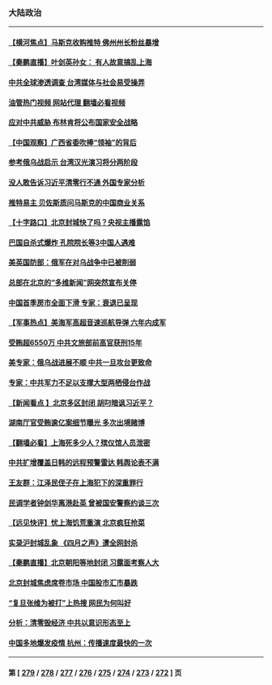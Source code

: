 ### 大陆政治
---
#### [【横河焦点】马斯克收购推特 佛州州长粉丝暴增](../../pages/ncid277/n13721334.md?04270845) 
#### [【秦鹏直播】叶剑英孙女： 有人故意搞乱上海](../../pages/ncid277/n13721327.md?04270845) 
#### [中共全球渗透调查 台湾媒体与社会易受操弄](../../pages/ncid277/n13721038.md?04270845) 
#### [油管热门视频 网站代理 翻墙必看视频](http://209.222.30.114:81/youtube.html?04270845)
#### [应对中共威胁 布林肯将公布国家安全战略](../../pages/ncid277/n13721192.md?04270845) 
#### [【中国观察】广西省委吹捧“领袖”的背后](../../pages/ncid277/n13721170.md?04270845) 
#### [参考俄乌战启示 台湾汉光演习将分两阶段](../../pages/ncid277/n13721159.md?04270845) 
#### [没人敢告诉习近平清零行不通 外国专家分析](../../pages/ncid277/n13720943.md?04270845) 
#### [推特易主 贝佐斯质问马斯克的中国商业关系](../../pages/ncid277/n13721162.md?04270845) 
#### [【十字路口】北京封城快了吗？央视主播露馅](../../pages/ncid277/n13721080.md?04270845) 
#### [巴国自杀式爆炸 孔院院长等3中国人遇难](../../pages/ncid277/n13721035.md?04270845) 
#### [美英国防部：俄军在对乌战争中已被削弱](../../pages/ncid277/n13720944.md?04270845) 
#### [总部在北京的“多维新闻”网突然宣布关停](../../pages/ncid277/n13720996.md?04270845) 
#### [中国首季房市全面下滑 专家：衰退已呈现](../../pages/ncid277/n13720590.md?04270845) 
#### [【军事热点】美海军高超音速巡航导弹 六年内成军](../../pages/ncid277/n13720817.md?04270845) 
#### [受贿超6550万 中共文旅部前高官获刑15年](../../pages/ncid277/n13720933.md?04270845) 
#### [美专家：俄乌战进展不顺 中共一旦攻台更致命](../../pages/ncid277/n13720885.md?04270845) 
#### [专家：中共军力不足以支撑大型两栖侵台作战](../../pages/ncid277/n13720720.md?04270845) 
#### [【新闻看点 】北京多区封闭 胡叼暗讽习近平？](../../pages/ncid277/n13720389.md?04270845) 
#### [湖南厅官受贿逾亿案细节曝光 多次出境赌博](../../pages/ncid277/n13720780.md?04270845) 
#### [【翻墙必看】上海死多少人？殡仪馆人员泄密](../../pages/ncid277/n13720697.md?04270845) 
#### [中共扩增覆盖日韩的远程预警雷达 韩舆论表不满](../../pages/ncid277/n13720659.md?04270845) 
#### [王友群：江泽民侄子在上海犯下的深重罪行](../../pages/ncid277/n13720477.md?04270845) 
#### [民调学者钟剑华离港赴英 曾被国安警察约谈三次](../../pages/ncid277/n13720696.md?04270845) 
#### [【远见快评】忧上海饥荒重演 北京疯狂抢菜](../../pages/ncid277/n13720596.md?04270845) 
#### [实录沪封城乱象 《四月之声》遭全网封杀](../../pages/ncid277/n13720629.md?04270845) 
#### [【秦鹏直播】北京朝阳等地封闭 习露面考察人大](../../pages/ncid277/n13720605.md?04270845) 
#### [北京封城焦虑席卷市场 中国股市汇市暴跌](../../pages/ncid277/n13720464.md?04270845) 
#### [“复旦张维为被打”上热搜 网民为何叫好](../../pages/ncid277/n13719524.md?04270845) 
#### [分析：清零毁经济 中共以意识形态至上](../../pages/ncid277/n13720497.md?04270845) 
#### [中国多地爆发疫情 杭州：传播速度最快的一次](../../pages/ncid277/n13720578.md?04270845) 

---
#### 第 [ [279](./279.md?04270845) / [278](./278.md?04270845) / [277](./277.md?04270845) / [276](./276.md?04270845) / [275](./275.md?04270845) / [274](./274.md?04270845) / [273](./273.md?04270845) / [272](./272.md?04270845) ] 页
